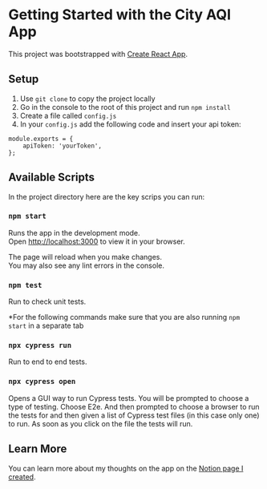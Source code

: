 # Getting Started with the City AQI App

This project was bootstrapped with [Create React App](https://github.com/facebook/create-react-app).

## Setup

1. Use `git clone` to copy the project locally
2. Go in the console to the root of this project and run `npm install`
3. Create a file called `config.js`
4. In your `config.js` add the following code and insert your api token:
```
module.exports = {
    apiToken: 'yourToken',
};
```

## Available Scripts

In the project directory here are the key scrips you can run:

### `npm start`

Runs the app in the development mode.\
Open [http://localhost:3000](http://localhost:3000) to view it in your browser.

The page will reload when you make changes.\
You may also see any lint errors in the console.

### `npm test`

Run to check unit tests. 

*For the following commands make sure that you are also running `npm start` in a separate tab
### `npx cypress run`

Run to end to end tests.

### `npx cypress open`

Opens a GUI way to run Cypress tests. You will be prompted to choose a type of testing. Choose E2e. And then prompted to choose a browser to run the tests for and then given a list of Cypress test files (in this case only one) to run. As soon as you click on the file the tests will run.

## Learn More

You can learn more about my thoughts on the app on the [Notion page I created](https://harvest-dry-652.notion.site/City-AQI-App-Information-Highlights-6d50656abb1949078c567a234f920aa5).

